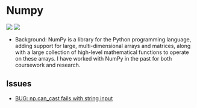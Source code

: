 # Numpy

[![](https://img.shields.io/badge/Numpy-docs-green)](https://numpy.org)
[![](https://img.shields.io/badge/Numpy-repo-blue)](https://github.com/numpy/numpy)

- Background: NumPy is a library for the Python programming language, adding support for large, multi-dimensional arrays and matrices, along with a large collection of high-level mathematical functions to operate on these arrays. I have worked with NumPy in the past for both coursework and research. 
## Issues

- [BUG: np.can_cast fails with string input](https://github.com/numpy/numpy/issues/22977)